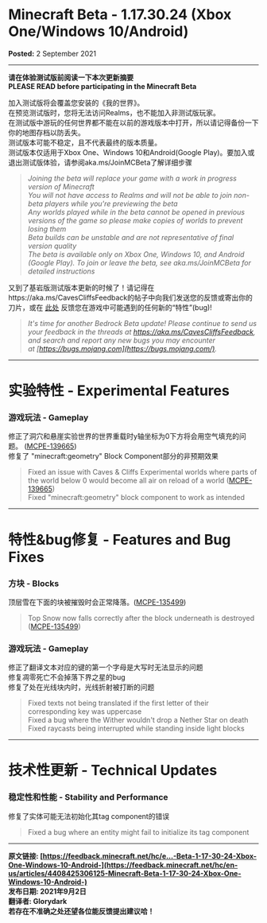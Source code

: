 # Minecraft Beta - 1.17.30.24 (Xbox One/Windows 10/Android)​

**Posted:** 2 September 2021​

* * *

**请在体验测试版前阅读一下本次更新摘要  
PLEASE READ before participating in the Minecraft Beta**​

加入测试版将会覆盖您安装的《我的世界》。  
在预览测试版时，您将无法访问Realms，也不能加入非测试版玩家。  
在测试版中游玩的任何世界都不能在以前的游戏版本中打开，所以请记得备份一下你的地图存档以防丢失。  
测试版本可能不稳定，且不代表最终的版本质量。  
测试版本仅适用于Xbox One、Windows 10和Android(Google Play)。要加入或退出测试版体验，请参阅aka.ms/JoinMCBeta了解详细步骤  

> _Joining the beta will replace your game with a work in progress version of Minecraft  
> You will not have access to Realms and will not be able to join non-beta players while you're previewing the beta  
> Any worlds played while in the beta cannot be opened in previous versions of the game so please make copies of worlds to prevent losing them  
> Beta builds can be unstable and are not representative of final version quality  
> The beta is available only on Xbox One, Windows 10, and Android (Google Play). To join or leave the beta, see aka.ms/JoinMCBeta for detailed instructions_

又到了基岩版测试版本更新的时候了！请记得在https://aka.ms/CavesCliffsFeedback的帖子中向我们发送您的反馈或寄出你的刀片，或在 [此处](https://bugs.mojang.com/) 反馈您在游戏中可能遇到的任何新的“特性”(bug)!  

> _It's time for another Bedrock Beta update! Please continue to send us your feedback in the threads at https://aka.ms/CavesCliffsFeedback, and search and report any new bugs you may encounter at [https://bugs.mojang.com](https://bugs.mojang.com/)._

* * *

# 实验特性 - Experimental Features

### 游戏玩法 - Gameplay​

修正了洞穴和悬崖实验世界的世界重载时y轴坐标为0下方将会用空气填充的问题。 ([MCPE-139665](https://bugs.mojang.com/browse/MCPE-139665))  
修复了 "minecraft:geometry" Block Component部分的非预期效果  

> Fixed an issue with Caves & Cliffs Experimental worlds where parts of the world below 0 would become all air on reload of a world ([MCPE-139665](https://bugs.mojang.com/browse/MCPE-139665))  
> Fixed "minecraft:geometry" block component to work as intended

* * *

# 特性&bug修复 - Features and Bug Fixes

### 方块 - Blocks​

顶层雪在下面的块被摧毁时会正常降落。([MCPE-135499](https://bugs.mojang.com/browse/MCPE-135499))  

> Top Snow now falls correctly after the block underneath is destroyed ([MCPE-135499](https://bugs.mojang.com/browse/MCPE-135499))

### 游戏玩法 - Gameplay​

修正了翻译文本对应的键的第一个字母是大写时无法显示的问题  
修复凋零死亡不会掉落下界之星的bug  
修复了处在光线块内时，光线折射被打断的问题  

> Fixed texts not being translated if the first letter of their corresponding key was uppercase  
> Fixed a bug where the Wither wouldn't drop a Nether Star on death  
> Fixed raycasts being interrupted while standing inside light blocks

* * *

# 技术性更新 - Technical Updates

### 稳定性和性能 - Stability and Performance

修复了实体可能无法初始化其tag component的错误  

> Fixed a bug where an entity might fail to initialize its tag component

* * *

**原文链接: [https://feedback.minecraft.net/hc/e...-Beta-1-17-30-24-Xbox-One-Windows-10-Android-](https://feedback.minecraft.net/hc/en-us/articles/4408425306125-Minecraft-Beta-1-17-30-24-Xbox-One-Windows-10-Android-)  
发布日期: 2021年9月2日  
翻译者: Glorydark  
若存在不准确之处还望各位能反馈提出建议哈！**
